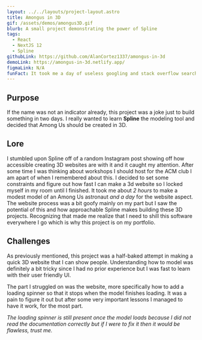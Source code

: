```yaml
---
layout: ../../layouts/project-layout.astro
title: Amongus in 3D
gif: /assets/demos/amongus3D.gif
blurb: A small project demonstrating the power of Spline
tags:
  - React
  - NextJS 12
  - Spline
githubLink: https://github.com/AlanCortez1337/amongus-in-3d
demoLink: https://amongus-in-3d.netlify.app/
figmaLink: N/A
funFact: It took me a day of useless googling and stack overflow searches to find out that the answer I was looking for was in the documentation of the API.
---
```


## Purpose

If the name was not an indicator already, this project was a joke just to build something in two days. I really wanted to learn **Spline** the modeling tool and decided that Among Us should be created in 3D.

## Lore

I stumbled upon Spline off of a random Instagram post showing off how accessible creating 3D websites are with it and it caught my attention. After some time I was thinking about workshops I should host for the ACM club I am apart of when I remembered about this. I decided to set some constraints and figure out how fast I can make a 3d website so I locked myself in my room until I finished. It took me about _2 hours_ to make a modest model of an Among Us astronaut _and a day_ for the website aspect. The website process was a bit goofy mainly on my part but I saw the potential of this and how approachable Spline makes building these 3D projects. Recognizing that made me realize that I need to shill this software everywhere I go which is why this project is on my portfolio.

## Challenges

As previously mentioned, this project was a half-baked attempt in making a quick 3D website that I can show people. Understanding how to model was definitely a bit tricky since I had no prior experience but I was fast to learn with their user friendly UI.

The part I struggled on was the website, more specifically how to add a loading spinner so that it stops when the model finishes loading. It was a pain to figure it out but after some very important lessons I managed to have it work, for the most part.

_The loading spinner is still present once the model loads because I did not read the documentation correctly but if I were to fix it then it would be flawless, trust me._
